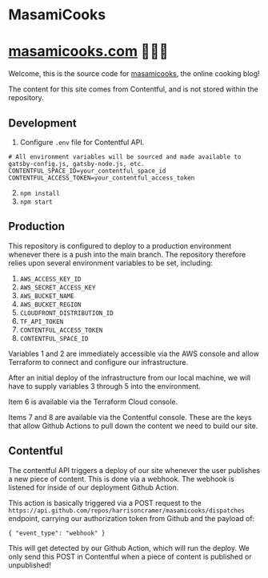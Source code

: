 # MasamiCooks

# <a href="https://www.masamicooks.com">masamicooks.com</a> 🍱🍜🍲

Welcome, this is the source code for <a href="masamicooks.com">masamicooks</a>, the online cooking blog!

The content for this site comes from Contentful, and is not stored within the repository.

## Development

1. Configure `.env` file for Contentful API.
```
# All environment variables will be sourced and made available to gatsby-config.js, gatsby-node.js, etc.
CONTENTFUL_SPACE_ID=your_contentful_space_id
CONTENTFUL_ACCESS_TOKEN=your_contentful_access_token
```
2. `npm install`
3. `npm start`

## Production

This repository is configured to deploy to a production environment whenever there is a push into the main branch. The repository therefore relies upon several environment variables to be set, including:

1. `AWS_ACCESS_KEY_ID`
2. `AWS_SECRET_ACCESS_KEY`
3. `AWS_BUCKET_NAME`
4. `AWS_BUCKET_REGION`
5. `CLOUDFRONT_DISTRIBUTION_ID`
6. `TF_API_TOKEN`
7. `CONTENTFUL_ACCESS_TOKEN`
8. `CONTENTFUL_SPACE_ID`

Variables 1 and 2 are immediately accessible via the AWS console and allow Terraform to connect and configure our infrastructure.

After an initial deploy of the infrastructure from our local machine, we will have to supply variables 3 through 5 into the environment.

Item 6 is available via the Terraform Cloud console.

Items 7 and 8 are available via the Contentful console. These are the keys that allow Github Actions to pull down the content we need to build our site.

## Contentful

The contentful API triggers a deploy of our site whenever the user publishes a new piece of content. This is done via a webhook. The webhook is listened for inside of our deployment Github Action.

This action is basically triggered via a POST request to the `https://api.github.com/repos/harrisoncramer/masamicooks/dispatches` endpoint, carrying our authorization token from Github and the payload of:

```
{ "event_type": "webhook" }
```

This will get detected by our Github Action, which will run the deploy. We only send this POST in Contentful when a piece of content is published or unpublished!
